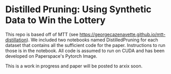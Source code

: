 # Distilled Pruning: Using Synthetic Data to Win the Lottery

This repo is based off of MTT (see https://georgecazenavette.github.io/mtt-distillation).  We included two notebooks named DistilledPruning for each dataset that contains all the sufficient code for the paper. Instructions to run those is in the notebook. All code is assumed to run on CUDA and has been developed on Paperspace's Pytorch Image.

This is a work in progress and paper will be posted to arxix soon.
